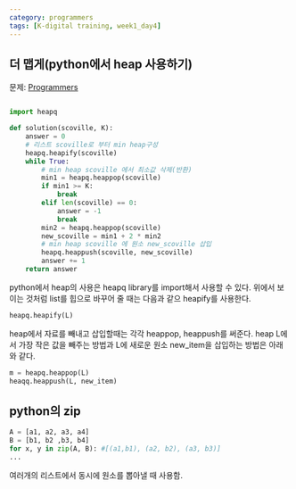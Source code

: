 ```yaml
---
category: programmers
tags: [K-digital training, week1_day4]
---
```


## 더 맵게(python에서 heap 사용하기)

문제: [Programmers](https://programmers.co.kr/learn/courses/30/lessons/42626)

```python

import heapq

def solution(scoville, K):
    answer = 0
    # 리스트 scoville로 부터 min heap구성
    heapq.heapify(scoville)
    while True:
        # min heap scoville 에서 최소값 삭제(반환)
        min1 = heapq.heappop(scoville)
        if min1 >= K:
            break
        elif len(scoville) == 0:
            answer = -1
            break
        min2 = heapq.heappop(scoville)
        new_scoville = min1 + 2 * min2
        # min heap scoville 에 원소 new_scoville 삽입
        heapq.heappush(scoville, new_scoville)
        answer += 1
    return answer

```

python에서 heap의 사용은 heapq library를 import해서 사용할 수 있다. 위에서 보이는 것처럼 list를 힙으로 바꾸어 줄 때는 다음과 같으 heapify를 사용한다.
```python
heapq.heapify(L)
```
heap에서 자료를 빼내고 삽입할때는 각각 heappop, heappush를 써준다. heap L에서 가장 작은 값을 빼주는 방법과 L에 새로운 원소 new_item을 삽입하는 방법은 아래와 같다.
```python
m = heapq.heappop(L)
heaqq.heappush(L, new_item)
```

## python의 zip
```python
A = [a1, a2, a3, a4]
B = [b1, b2 ,b3, b4]
for x, y in zip(A, B): #[(a1,b1), (a2, b2), (a3, b3)]
...
```
여러개의 리스트에서 동시에 원소를 뽑아낼 때 사용함.